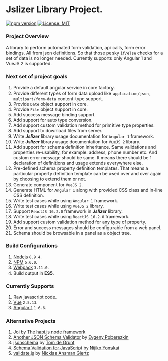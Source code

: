 # Jslizer Library Project.

[![npm version](https://badge.fury.io/js/jslizer.svg)](https://badge.fury.io/js/jslizer)  [![License: MIT](https://img.shields.io/badge/License-MIT-yellow.svg)](https://opensource.org/licenses/MIT)

### Project Overview
A library to perform automated form validation, api calls, form error bindings. All from json definitions. So that those pesky `if/else` checks for a set of data is no longer needed. Currently supports only Angular 1 and VueJS 2 is supported.

### Next set of project goals
1. Provide a default angular service in core factory.
2. Provide different types of form data upload like `application/json`, `multipart/form-data` content-type support.
3. Provide `Date` object support in core.
4. Provide `File` object support in core.
5. Add success message binding support.
6. Add support for auto type conversion.
7. Add support custom validation method for primitive type properties.
8. Add support to download files from server.
9. Write ***Jslizer*** library usage documentation for `Angular 1` framework.
10. Write ***Jslizer*** library usage documentation for `VueJS 2` library.
11. Add support for schema definition inheritance. Same validations and properties re-usability, for example: address, phone number etc. And custom error message should be same. It means there should be 1 declaration of definitions and usage extends everywhere else.
12. Pre-defined schema property definition templates. That means a particular property definition template can be used over and over again by choosing to extend them or not.
13. Generate component for `VueJS 2`.
14. Generate HTML for `Angular 1` along with provided CSS class and in-line CSS definition.
15. Write test cases while using `Angular 1` framework.
16. Write test cases while using `VueJS 2` library.
17. Support `ReactJS 16.2.0` framework in ***Jslizer*** library.
18. Write test cases while using `ReactJS 16.2.0` framework.
19. Add support custom validation method for any type of property.
20. Error and success messages should be configurable from a web panel.
21. Schema should be browsable in a panel as a object tree.

### Build Configurations
1. [Nodejs](https://nodejs.org/dist/latest-v8.x/docs/api/) `8.9.4`.
2. [NPM](https://docs.npmjs.com/) `5.6.0`.
3. [Webpack](https://webpack.js.org/concepts/configuration/) `3.11.0`.
4. Build output in **ES5**.

### Currently Supports
1. Raw javascript code.
2. [Vue](https://vuejs.org/v2/guide/) `2.5.13`.
3. [Angular 1](https://docs.angularjs.org/tutorial) `1.6.6`.

### Alternative Projects
1. [Joi](https://github.com/hapijs/joi) by [The hapi.js node framework](https://github.com/hapijs/)
2. [Another JSON Schema Validator](https://github.com/epoberezkin/ajv) by [Evgeny Poberezkin](https://github.com/epoberezkin/)
3. [jsonschema](https://github.com/tdegrunt/jsonschema) by [Tom de Grunt](https://github.com/tdegrunt/)
4. [Schema Validation for JavaScript](https://github.com/Nijikokun/Validator) by [Nijiko Yonskai](https://github.com/Nijikokun/)
5. [validate.js](https://github.com/ansman/validate.js) by [Nicklas Ansman Giertz](https://github.com/ansman/)
